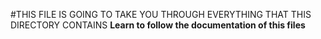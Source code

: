 #THIS FILE IS GOING TO TAKE YOU THROUGH EVERYTHING THAT THIS DIRECTORY CONTAINS
**Learn to follow the documentation of this files**
